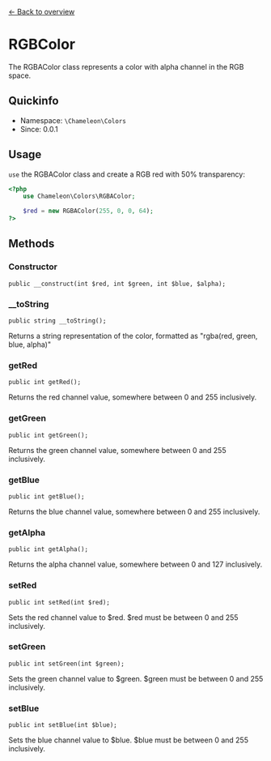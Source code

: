 [&larr; Back to overview](../)
# RGBColor
The RGBAColor class represents a color with alpha channel in the RGB space.

## Quickinfo
- Namespace: `\Chameleon\Colors`
- Since: 0.0.1

## Usage
`use` the RGBAColor class and create a RGB red with 50% transparency:
```php
<?php
    use Chameleon\Colors\RGBAColor;

    $red = new RGBAColor(255, 0, 0, 64);
?>
```

## Methods
### Constructor
    public __construct(int $red, int $green, int $blue, $alpha);

### __toString
    public string __toString();

Returns a string representation of the color, formatted as "rgba(red, green, blue, alpha)"

### getRed
    public int getRed();

Returns the red channel value, somewhere between 0 and 255 inclusively.

### getGreen
    public int getGreen();

Returns the green channel value, somewhere between 0 and 255 inclusively.

### getBlue
    public int getBlue();

Returns the blue channel value, somewhere between 0 and 255 inclusively.

### getAlpha
    public int getAlpha();

Returns the alpha channel value, somewhere between 0 and 127 inclusively.

### setRed
    public int setRed(int $red);

Sets the red channel value to $red. $red must be between 0 and 255 inclusively.

### setGreen
    public int setGreen(int $green);

Sets the green channel value to $green. $green must be between 0 and 255 inclusively.

### setBlue
    public int setBlue(int $blue);
    
Sets the blue channel value to $blue. $blue must be between 0 and 255 inclusively.